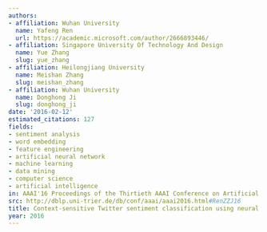 ```yaml
---
authors:
- affiliation: Wuhan University
  name: Yafeng Ren
  url: https://academic.microsoft.com/author/2666893446/
- affiliation: Singapore University Of Technology And Design
  name: Yue Zhang
  slug: yue_zhang
- affiliation: Heilongjiang University
  name: Meishan Zhang
  slug: meishan_zhang
- affiliation: Wuhan University
  name: Donghong Ji
  slug: donghong_ji
date: '2016-02-12'
estimated_citations: 127
fields:
- sentiment analysis
- word embedding
- feature engineering
- artificial neural network
- machine learning
- data mining
- computer science
- artificial intelligence
in: AAAI'16 Proceedings of the Thirtieth AAAI Conference on Artificial Intelligence
src: http://dblp.uni-trier.de/db/conf/aaai/aaai2016.html#RenZZJ16
title: Context-sensitive Twitter sentiment classification using neural network
year: 2016
---
```

